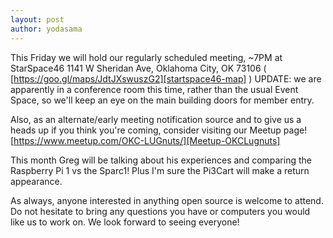 ```yaml
---
layout: post
author: yodasama
---
```

This Friday we will hold our regularly scheduled meeting, ~7PM at StarSpace46 1141 W Sheridan Ave, Oklahoma City, OK 73106 ( [https://goo.gl/maps/JdtJXswuszG2][startspace46-map] ) UPDATE:  we are apparently in a conference room this time, rather than the usual Event Space, so we'll keep an eye on the main building doors for member entry.

Also, as an alternate/early meeting notification source and to give us a heads up if you think you're coming, consider visiting our Meetup page!  [https://www.meetup.com/OKC-LUGnuts/][Meetup-OKCLugnuts]

This month Greg will be talking about his experiences and comparing the Raspberry Pi 1 vs the Sparc1!  Plus I'm sure the Pi3Cart will make a return appearance.

As always, anyone interested in anything open source is welcome to attend. Do not hesitate to bring any questions you have or computers you would like us to work on. We look forward to seeing everyone!

[startspace46-map]: https://goo.gl/maps/JdtJXswuszG2
[Meetup-OKCLugnuts]: https://www.meetup.com/OKC-LUGnuts/